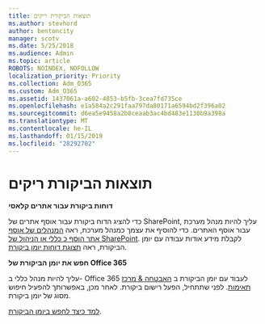 ```yaml
---
title: תוצאות הביקורת ריקים
ms.author: stevhord
author: bentoncity
manager: scotv
ms.date: 5/25/2018
ms.audience: Admin
ms.topic: article
ROBOTS: NOINDEX, NOFOLLOW
localization_priority: Priority
ms.collection: Adm_O365
ms.custom: Adm_O365
ms.assetid: 1437061a-a602-4853-b5fb-3cea7fd735ce
ms.openlocfilehash: e1a584a2c291faa797da80171a6594bd2f396a02
ms.sourcegitcommit: d6ea5e9458a2b8ceaab3ac4bd483e1130b9a398a
ms.translationtype: MT
ms.contentlocale: he-IL
ms.lasthandoff: 01/15/2019
ms.locfileid: "28292702"
---
```

# <a name="auditing-results-are-blank"></a>תוצאות הביקורת ריקים

 **דוחות ביקורת עבור אתרים קלאסי**
  
כדי להציג הדוח ביקורת עבור אוסף אתרים של SharePoint, עליך להיות מנהל מערכת עבור אוסף האתרים. כדי להוסיף את עצמך כמנהל מערכת, ראה [המנהלים של אוסף אתר הוסף כ כללי או הניהול של SharePoint](https://go.microsoft.com/fwlink/?linkid=869390). לקבלת מידע אודות עבודה עם יומן הביקורת, ראה [תצוגת דוחות יומן ביקורת](https://go.microsoft.com/fwlink/?linkid=395237). 
  
 **חפש את יומן הביקורת של Office 365**
  
עליך להיות מנהל כללי ב- Office 365 לעבוד עם יומן הביקורת ב [האבטחה &amp; מרכז תאימות](https://protection.office.com). לפני שתתחיל, הפעל רישום ביקורת. לאחר מכן, באפשרותך להפעיל חיפוש מסוג של יומן ביקורת. 
  
[למד כיצד לחפש ביומן הביקורת](https://go.microsoft.com/fwlink/?linkid=708432).
  

